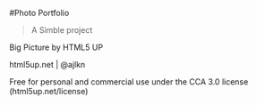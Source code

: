 #Photo Portfolio

> A Simble project

Big Picture by HTML5 UP

html5up.net | @ajlkn

Free for personal and commercial use under the CCA 3.0 license (html5up.net/license)
